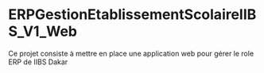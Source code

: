 # ERPGestionEtablissementScolaireIIBS_V1_Web
Ce projet consiste à mettre en place une application web pour gérer le role ERP de IIBS Dakar
